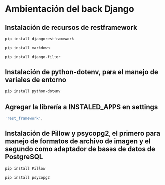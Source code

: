 # Ambientación del back Django

## Instalación de recursos de restframework
```bash
pip install djangorestframework
```
```bash
pip install markdown
```
```bash
pip install django-filter
```

## Instalación de python-dotenv, para el manejo de variales de entorno
```bash
pip install python-dotenv
```

## Agregar la librería a INSTALED_APPS en settings
```bash
'rest_framework',
```

## Instalación de Pillow y psycopg2, el primero para manejo de formatos de archivo de imagen y el segundo como adaptador de bases de datos de PostgreSQL
```bash
pip install Pillow
```
```bash
pip install psycopg2
```